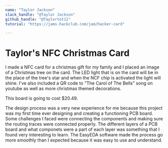 ```yaml
---
name: "Taylor Jackson"
slack_handle: "@Taylor Jackson" 
github_handle: "@Taylortot11"
tutorial: "https://jams.hackclub.com/jam/hacker-card"

---
```


# Taylor's NFC Christmas Card

<!-- Describe your board in 2-3 sentences. What are you making? What will it do? -->
I made a NFC card for a christmas gift for my family and I placed an image of a Christmas tree on the card. The LED light that is on the card will be in the place of the tree's star and when the NCF chip is activated the light will shine. I've also included a QR code to "The Carol of The Bells" song on youtube as well as more christmas themed decorations.  

<!-- How much is it going to cost? -->
This board is going to cost $20.49.

<!-- Tell us a little bit about your design process. What were some challenges? What helped? ***Totally optional*** -->
The design process was a very new experience for me because this project was my first time ever designing and creating a functioning PCB board. Some challenges I faced were connecting the components and making sure the routing traces were connected properly. The different layers of a PCB board and what componets were a part of each layer was something that I found very interesting to learn. The EasyEDA software made the process go more smoothly than I expected because it was easy to use and understand. 
